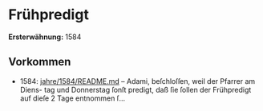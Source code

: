 # Frühpredigt

**Ersterwähnung:** 1584

## Vorkommen
- 1584: [jahre/1584/README.md](../jahre/1584/README.md) – Adami, beſchloſſen, weil der Pfarrer am Diens-
tag und Donnerstag ſonſt predigt, daß ſie ſollen der
Frühpredigt auf dieſe 2 Tage entnommen ſ...
